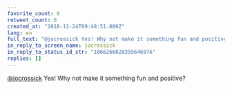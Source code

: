 ```yaml
---
favorite_count: 0
retweet_count: 0
created_at: "2018-11-24T09:48:51.000Z"
lang: en
full_text: "@jocrossick Yes! Why not make it something fun and positive?"
in_reply_to_screen_name: jocrossick
in_reply_to_status_id_str: "1066266028395646976"
replies: []
---
```


[@jocrossick](https://twitter.com/jocrossick) Yes! Why not make it something fun
and positive?
